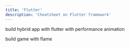 ```yaml
---
title: 'Flutter'
description: 'Cheatsheet on Flutter framework'
---
```


build hybrid app with flutter with performance animation

build game with flame